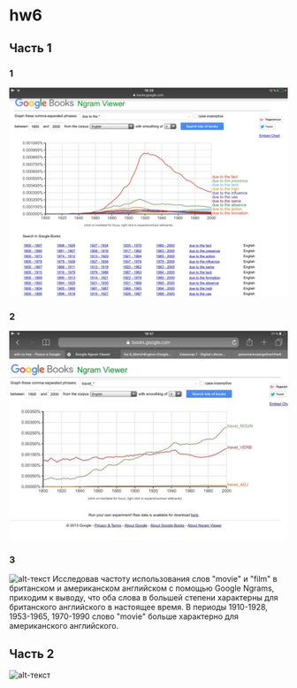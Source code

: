 # hw6
## Часть 1
### 1
![alt-текст](https://github.com/ponomarevaangelina1/hw6/blob/master/IMG_0550.jpg)
### 2
![alt-текст](https://github.com/ponomarevaangelina1/hw6/blob/master/sb8MVEqFxN8.jpg)
### 3
![alt-текст]()
Исследовав частоту использования слов "movie" и "film" в британском и американском английском с помощью Google Ngrams, приходим к выводу, что оба слова в большей степени характерны для британского английского в настоящее время. В периоды 1910-1928, 1953-1965, 1970-1990 слово "movie" больше характерно для американского английского.
## Часть 2
![alt-текст](https://pp.userapi.com/c834301/v834301469/10a201/SZpzXP8Qvpo.jpg "Необязательный титул")
